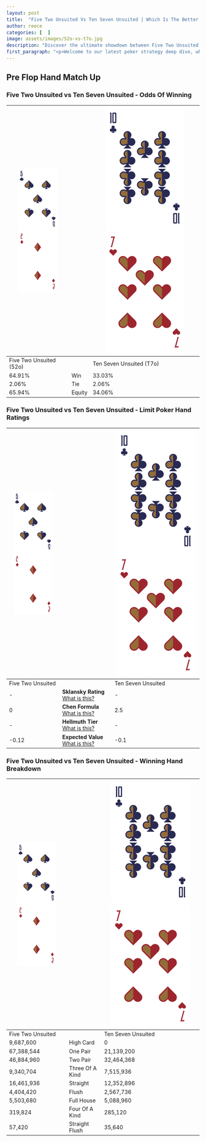 ```yaml
---
layout: post
title:  "Five Two Unsuited Vs Ten Seven Unsuited | Which Is The Better Hand In Poker? A Complete Guide"
author: reece
categories: [  ]
image: assets/images/52o-vs-t7o.jpg
description: "Discover the ultimate showdown between Five Two Unsuited and Ten Seven Unsuited in poker! Uncover the odds, strategies, and scenarios where one hand triumphs over the other. Get ready to up your poker game with this thrilling analysis."
first_paragraph: "<p>Welcome to our latest poker strategy deep dive, where we're pitting two distinct hands against each other in a high-stakes showdown: Five Two Unsuited vs Ten Seven Unsuited.</p><p>In the dynamic world of poker, every decision counts, and knowing which hand holds the upper hand is key to your success at the table.</p><p>In this article, we'll dissect these two hands, explore the scenarios where one dominates the other, and equip you with the knowledge to make strategic choices that can tip the odds in your favor.</p><p>Get ready to unravel the intriguing dynamics of these poker hands and elevate your game to new heights.</p>"
---
```




[comment]: # (sp0)

## Pre Flop Hand Match Up

<div class="table hand-ratings" markdown="1"> 



### Five Two Unsuited vs Ten Seven Unsuited - Odds Of Winning


    
| ![image info](assets/images/hand1/5.png) ![image info](assets/images/hand1/2o.png) |  | ![image info](assets/images/hand2/T.png) ![image info](assets/images/hand2/7o.png) |
| -------- | -------- | -------- |
| Five Two Unsuited (52o) |  | Ten Seven Unsuited (T7o) |
| 64.91% | Win | 33.03% |
| 2.06% | Tie | 2.06% |
| 65.94% | Equity | 34.06% |




[comment]: # (sp1)



### Five Two Unsuited vs Ten Seven Unsuited - Limit Poker Hand Ratings


    
| ![image info](assets/images/hand1/5.png) ![image info](assets/images/hand1/2o.png) |  | ![image info](assets/images/hand2/T.png) ![image info](assets/images/hand2/7o.png) |
| -------- | -------- | -------- |
| Five Two Unsuited |  | Ten Seven Unsuited |
| - | **Sklansky Rating** [What is this?](/sklansky-rating-explained) | - |
| 0 | **Chen Formula** [What is this?](/chen-formula-explained) | 2.5 |
| - | **Hellmuth Tier** [What is this?](/Hellmuth-tier-explained) | - |
| -0.12 | **Expected Value** [What is this?](/expected-value-explained) | -0.1 |




[comment]: # (sp2)



### Five Two Unsuited vs Ten Seven Unsuited - Winning Hand Breakdown


    
| ![image info](assets/images/hand1/5.png) ![image info](assets/images/hand1/2o.png) |  | ![image info](assets/images/hand2/T.png) ![image info](assets/images/hand2/7o.png) |
| -------- | -------- | -------- |
| Five Two Unsuited |  | Ten Seven Unsuited |
| 9,687,600 | High Card | 0 |
| 67,388,544 | One Pair | 21,139,200 |
| 46,884,960 | Two Pair | 32,464,368 |
| 9,340,704 | Three Of A Kind | 7,515,936 |
| 16,461,936 | Straight | 12,352,896 |
| 4,404,420 | Flush | 2,567,736 |
| 5,503,680 | Full House | 5,088,960 |
| 319,824 | Four Of A Kind | 285,120 |
| 57,420 | Straight Flush | 35,640 |




[comment]: # (sp3)



</div>

[comment]: # (sp4)



[comment]: # (sp5)

